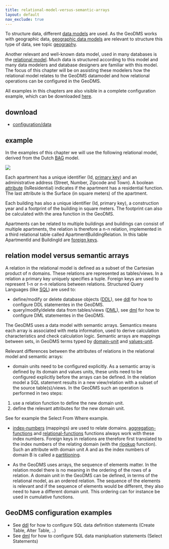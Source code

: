 ```yaml
---
title: relational-model-versus-semantic-arrays
layout: default
nav_exclude: true
---
```

To structure data, different [data models](https://en.wikipedia.org/wiki/Data_model) are used. As the GeoDMS works with geographic data, [geographic
data models](https://en.wikipedia.org/wiki/Data_model#Geographic_data_model) are relevant to structure this type of data, see topic [geography](geography).

Another relevant and well-known data model, used in many databases is the [relational model](https://en.wikipedia.org/wiki/Relational_model). Much data is structured according to this model and many data modelers and database designers are familiar with this model. The focus of this chapter will be on assisting these modelers how the relational model relates to the GeoDMS datamodel and how relational operations can be configured in the GeoDMS.

All examples in this chapters are also visible in a complete configuration example, which can be downloaded
[here](http://www.objectvision.nl/outgoing/GeoDMS_Academy/geodms_academy_relationalmodel_20190813.zip).

## download

-   [configuration/data](https://www.geodms.nl/downloads/GeoDMS_Academy/geodms_academy_relationalmodel_20230817.zip)

## example

In the examples of this chapter we will use the following relational model, derived from the Dutch [BAG](https://github.com/ObjectVision/BAG-Tools/wiki/BAG) model.

![](../assets/img/GUI/relation_example_small.png)

Each apartment has a unique identifier (Id, [primary key](https://en.wikipedia.org/wiki/Relational_database#Primary_key)) and an administrative address (Street, Number, Zipcode and Town). A boolean [attribute](attribute) (IsResidential) indicates if the apartment has a residential function. The last attribute is the Surface (in square meters) of the apartment.

Each building has also a unique identifier (Id, primary key), a construction year and a footprint of the building in square meters. The footprint can also be calculated with the area function in the GeoDMS.

Apartments can be related to multiple buildings and buildings can consist of multiple apartments, the relation is therefore a n-n relation, implemented in a third relational table called ApartmentBuildingRelation. In this table ApartmentId and BuildingId are [foreign keys](https://en.wikipedia.org/wiki/Relational_database#Foreign_key).

## relation model versus semantic arrays

A relation in the relational model is defined as a subset of the Cartesian product of n domains. These relations are represented as tables/views. In a relation a primary key uniquely specifies a tuple. Foreign keys are used to represent 1-n or n-n relations between relations. Structured Query Languages (like [SQL](https://en.wikipedia.org/wiki/SQL)) are used to:

-   define/modify or delete database objects ([DDL](https://nl.wikipedia.org/wiki/Data_definition_language)), see [ddl](ddl) for how to configure DDL statementes in the GeoDMS.
-   query/modify/delete data from tables/views ([DML](https://en.wikipedia.org/wiki/Data_manipulation_language)), see [dml](dml) for how to configure DML statementes in the GeoDMS.

The GeoDMS uses a data model with semantic arrays. Semantics means each array is associated with meta information, used to derive calculation characteristics and check calculation logic. Semantic arrays are mappings between sets, in GeoDMS terms typed by [domain-unit](domain-unit) and [values-unit](values-unit).

Relevant differences between the attributes of relations in the relational model and semantic arrays:

-   domain units need to be configured explicitly. As a semantic array is defined by its domain and values units, these units need to be configured explicitly before the arrays can be defined. In the relation model a SQL statement results in a new view/relation with a subset of the source table(s)/views. In the GeoDMS such an operation is performed in two steps:

1.  use a relation function to define the new domain unit.
2.  define the relevant attributes for the new domain unit.

See for example the Select From Where example.

-   [index-numbers](index-numbers) (mappings) are used to relate domains. [aggregation-functions](aggregation-functions) and [relational-functions](relational-functions) functions always work with these index numbers. Foreign keys in relations are therefore first translated to the index numbers of the relating domain (with the
[rlookup](rlookup) function). Such an attribute with domain unit A and as the index numbers of domain B is called a [partitioning](partitioning).

-   As the GeoDMS uses arrays, the sequence of elements matter. In the relation model there is no meaning in the ordering of the rows of a relation. A domain unit in the GeoDMS can be defined, in terms of the relational model, as an ordered relation. The sequence of the elements is relevant and if the     sequence of elements would be different, they also need to have a different domain unit. This ordering can for instance be used in cumulative functions.

## GeoDMS configuration examples

-   See [ddl](ddl) for how to configure SQL data definition statements (Create Table, Alter Table, ..)
-   See [dml](dml) for how to configure SQL data manipluation statements (Select Statements)